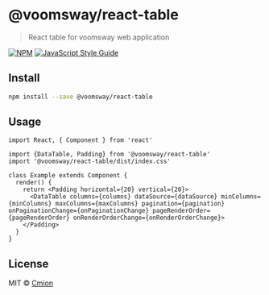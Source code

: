 # @voomsway/react-table

> React table for voomsway web application

[![NPM](https://img.shields.io/npm/v/@voomsway/react-table.svg)](https://www.npmjs.com/package/@voomsway/react-table) [![JavaScript Style Guide](https://img.shields.io/badge/code_style-standard-brightgreen.svg)](https://standardjs.com)

## Install

```bash
npm install --save @voomsway/react-table
```

## Usage

```tsx
import React, { Component } from 'react'

import {DataTable, Padding} from '@voomsway/react-table'
import '@voomsway/react-table/dist/index.css'

class Example extends Component {
  render() {
    return <Padding horizontal={20} vertical={20}>
      <DataTable columns={columns} dataSource={dataSource} minColumns={minColumns} maxColumns={maxColumns} pagination={pagination} onPaginationChange={onPaginationChange} pageRenderOrder={pageRenderOrder} onRenderOrderChange={onRenderOrderChange}>
    </Padding>
  }
}
```

## License

MIT © [Cmion](https://github.com/Cmion)
